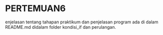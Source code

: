# PERTEMUAN6
enjelasan tentang tahapan praktikum dan penjelasan program ada di dalam README.md didalam folder kondisi_if dan perulangan.
